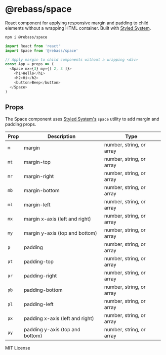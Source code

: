 
# @rebass/space

React component for applying responsive margin and padding to child elements without a wrapping HTML container.
Built with [Styled System][].

```sh
npm i @rebass/space
```

```js
import React from 'react'
import Space from '@rebass/space'

// Apply margin to child components without a wrapping <div>
const App = props => (
  <Space mx={3} my={[ 2, 3 ]}>
    <h1>Hello</h1>
    <h2>Hi</h2>
    <button>Beep</button>
  </Space>
)
```

## Props

The Space component uses [Styled System's][styled system] `space` utility to add margin and padding props.

Prop | Description | Type
---|---|---
`m` | margin | number, string, or array
`mt` | margin-top | number, string, or array
`mr` | margin-right | number, string, or array
`mb` | margin-bottom | number, string, or array
`ml` | margin-left | number, string, or array
`mx` | margin x-axis (left and right) | number, string, or array
`my` | margin y-axis (top and bottom) | number, string, or array
`p` | padding | number, string, or array
`pt` | padding-top | number, string, or array
`pr` | padding-right | number, string, or array
`pb` | padding-bottom | number, string, or array
`pl` | padding-left | number, string, or array
`px` | padding x-axis (left and right) | number, string, or array
`py` | padding y-axis (top and bottom) | number, string, or array

MIT License

[styled system]: https://styled-system.com
